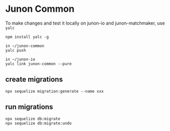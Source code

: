 Junon Common
======

To make changes and test it locally on junon-io and junon-matchmaker, use `yalc`

    npm install yalc -g

    in ~/junon-common
    yalc push

    in ~/junon-io
    yalc link junon-common --pure

create migrations
-------

    npx sequelize migration:generate --name xxx

run migrations
-------

    npx sequelize db:migrate
    npx sequelize db:migrate:undo


